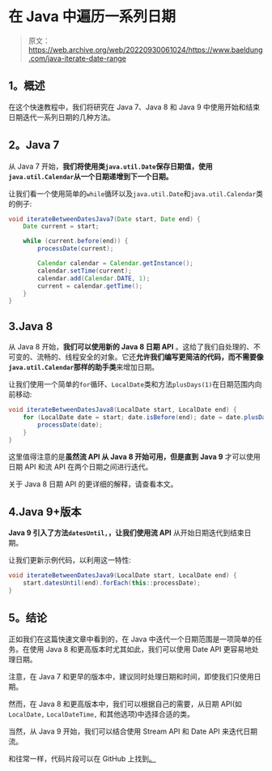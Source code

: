 # 在 Java 中遍历一系列日期

> 原文：<https://web.archive.org/web/20220930061024/https://www.baeldung.com/java-iterate-date-range>

## 1。概述

在这个快速教程中，我们将研究在 Java 7、Java 8 和 Java 9 中使用开始和结束日期迭代一系列日期的几种方法。

## 2。Java 7

从 Java 7 开始，**我们将使用类`java.util.Date`保存日期值，使用`java.util.Calendar`从一个日期递增到下一个日期。**

让我们看一个使用简单的`while`循环以及`java.util.Date`和`java.util.Calendar`类的例子:

```java
void iterateBetweenDatesJava7(Date start, Date end) {
    Date current = start;

    while (current.before(end)) {
        processDate(current);

        Calendar calendar = Calendar.getInstance();
        calendar.setTime(current);
        calendar.add(Calendar.DATE, 1);
        current = calendar.getTime();
    }
} 
```

## 3.Java 8

从 Java 8 开始，**我们可以使用新的 Java 8 日期 API** 。这给了我们自处理的、不可变的、流畅的、线程安全的对象。它还**允许我们编写更简洁的代码，而不需要像`java.util.Calendar`那样的助手类**来增加日期。

让我们使用一个简单的`for`循环、`LocalDate`类和方法`plusDays(1)`在日期范围内向前移动:

```java
void iterateBetweenDatesJava8(LocalDate start, LocalDate end) {
    for (LocalDate date = start; date.isBefore(end); date = date.plusDays(1)) {
        processDate(date);
    }
}
```

这里值得注意的是**虽然流 API 从 Java 8 开始可用，但是直到 Java 9** 才可以使用日期 API 和流 API 在两个日期之间进行迭代。

关于 Java 8 日期 API 的更详细的解释，请查看本文。

## 4.Java 9+版本

**Java 9 引入了方法`datesUntil,`，让我们使用流 API** 从开始日期迭代到结束日期。

让我们更新示例代码，以利用这一特性:

```java
void iterateBetweenDatesJava9(LocalDate start, LocalDate end) {
    start.datesUntil(end).forEach(this::processDate);
}
```

## 5。结论

正如我们在这篇快速文章中看到的，在 Java 中迭代一个日期范围是一项简单的任务。在使用 Java 8 和更高版本时尤其如此，我们可以使用 Date API 更容易地处理日期。

注意，在 Java 7 和更早的版本中，建议同时处理日期和时间，即使我们只使用日期。

然而，在 Java 8 和更高版本中，我们可以根据自己的需要，从日期 API(如`LocalDate,` `LocalDateTime,` 和其他选项)中选择合适的类。

当然，从 Java 9 开始，我们可以结合使用 Stream API 和 Date API 来迭代日期流。

和往常一样，代码片段可以在 GitHub 上找到[。](https://web.archive.org/web/20221206093536/https://github.com/eugenp/tutorials/tree/master/core-java-modules/core-java-9)